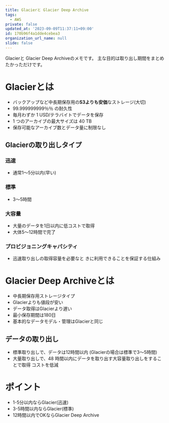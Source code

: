 ```yaml
---
title: Glacierと Glacier Deep Archive
tags:
  - AWS
private: false
updated_at: '2023-09-09T11:37:11+09:00'
id: 170b96f4a1dde4cebea3
organization_url_name: null
slide: false
---
```

Glacierと Glacier Deep Archiveのメモです。
主な目的は取り出し期間をまとめたかっただけです。

# Glacierとは
- バックアップなど中長期保存用の**S3よりも安価**なストレージ(大切)
- 99.999999999％％ の耐久性
- 毎月わずか 1 USD/テラバイトでデータを保存
- 1 つのアーカイブの最大サイズは 40 TB
- 保存可能なアーカイブ数とデータ量に制限なし

## Glacierの取り出しタイプ
### 迅速
- 通常1〜5分以内(早い)

### 標準
- 3〜5時間

### 大容量
- 大量のデータを1日以内に低コストで取得
- 大体5〜12時間で完了

### プロビジョニングキャパシティ 
- 迅速取り出しの取得容量を必要なと きに利用できることを保証する仕組み

# Glacier Deep Archiveとは
- 中長期保存用ストレージタイプ
- Glacierよりも値段が安い
- データ取得はGlacierより遅い
- 最小保存期間は180日
- 基本的なデータモデル・管理はGlacierと同じ

## データの取り出し
- 標準取り出しで、データは12時間以内 (Glacierの場合は標準で3〜5時間)
- 大量取り出しで、48 時間以内にデータを取り出す大容量取り出しをすることで取得 コストを低減

# ポイント
- 1-5分以内ならGlacier(迅速)
- 3-5時間以内ならGlacier(標準)
- 12時間以内でOKならGlacier Deep Archive
